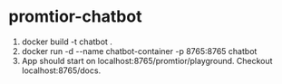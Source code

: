 # promtior-chatbot

1) docker build -t chatbot .
2) docker run -d --name chatbot-container -p 8765:8765 chatbot
3) App should start on localhost:8765/promtior/playground. Checkout localhost:8765/docs.

